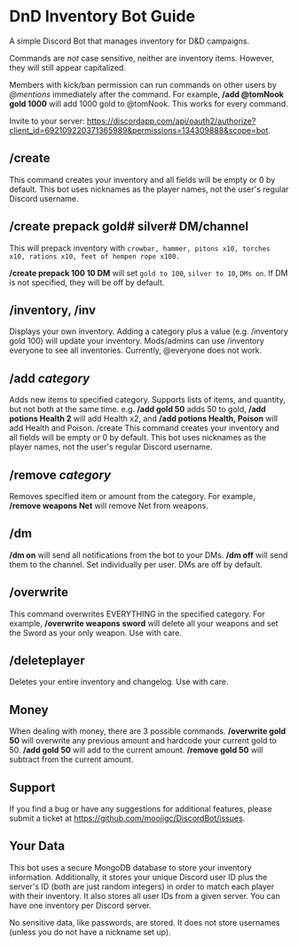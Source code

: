 # DnD Inventory Bot Guide
A simple Discord Bot that manages inventory for D&D campaigns.

Commands are *not* case sensitive, neither are inventory items. However, they will still appear capitalized.

Members with kick/ban permission can run commands on other users by *@mentions* immediately after the command.
For example, **/add @tomNook gold 1000** will add 1000 gold to @tomNook. This works for every command.

Invite to your server: https://discordapp.com/api/oauth2/authorize?client_id=692109220371365989&permissions=134309888&scope=bot.

## /create
This command creates your inventory and all fields will be empty or 0 by default.
This bot uses nicknames as the player names, not the user's regular Discord username.

## /create prepack gold# silver# DM/channel
This will prepack inventory with `crowbar, hammer, pitons x10, torches x10, rations x10, feet of hempen rope x100.`

**/create prepack 100 10 DM** will set `gold to 100`, `silver to 10`, `DMs on`. If DM is not specified, they will be off by default.

## /inventory, /inv
Displays your own inventory. Adding a category
plus a value (e.g. /inventory gold 100) will update your inventory.
Mods/admins can use /inventory everyone to see all inventories. Currently, @everyone does not work.

## /add *category*
Adds new items to specified category. Supports lists of items, and quantity, but not both at the same time.
e.g. **/add gold 50** adds 50 to gold, **/add potions Health 2** will add Health x2, and **/add potions Health, Poison** will add Health and Poison.
/create
This command creates your inventory and all fields will be empty or 0 by default.
This bot uses nicknames as the player names, not the user's regular Discord username.

## /remove *category*
Removes specified item or amount from the category.
For example, **/remove weapons Net** will remove Net from weapons.

## /dm
**/dm on** will send all notifications from the bot to your DMs. **/dm off** will send them to the channel.
Set individually per user. DMs are off by default.

## /overwrite
This command overwrites EVERYTHING in the specified category. For example, **/overwrite weapons sword**
will delete all your weapons and set the Sword as your only weapon. Use with care.

## /deleteplayer
Deletes your entire inventory and changelog.
Use with care.

## Money
When dealing with money, there are 3 possible commands.
**/overwrite gold 50** will overwrite any previous amount and hardcode your current gold to 50.
**/add gold 50** will add to the current amount.
**/remove gold 50** will subtract from the current amount.

## Support
If you find a bug or have any suggestions for additional features, please submit a ticket at https://github.com/moojigc/DiscordBot/issues.

## Your Data
This bot uses a secure MongoDB database to store your inventory information. Additionally, it stores your unique Discord user ID plus the server's ID (both are just random integers) in order to match each player with their inventory. It also stores all user IDs from a given server. You can have one inventory per Discord server.

No sensitive data, like passwords, are stored. It does not store usernames (unless you do not have a nickname set up).
